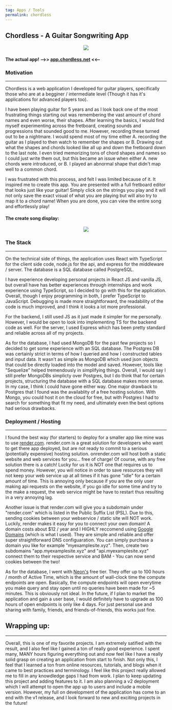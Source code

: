 ```yaml
---
tag: Apps / Tools
permalink: chordless
---
```


## Chordless - A Guitar Songwriting App

<p align="center">
  <img src="../../../images/guitar_graphic.jpg" />
</p>

#### The actual app! -->> [app.chordless.net](https://app.chordless.net) <<--

### Motivation

---

Chordless is a web application I developed for guitar players, specifically those who are at a begginer / intermediate level (Though it has it's applications for advanced players too).

I have been playing guitar for 5 years and as I look back one of the most frustrating things starting out was remembering the vast amount of chord names and even worse, their shapes. After learning the basics, I would find myself experimenting across the fretboard, creating sounds and progressions that sounded good to me. However, recording these turned out to be a nightmare. I would spend most of my time either A. recording the guitar as I played to then watch to remember the shapes or B. Drawing out what the shapes and chords looked like all up and down the fretboard down to the last note. I even tried memorizing tons of chord shapes and names so I could just write them out, but this became an issue when either A. new chords were introduced, or B. I played an abnormal shape that didn't map well to a common chord.

I was frustrated with this process, and felt I was limited because of it. It inspired me to create this app. You are presented with a full fretboard editor that looks just like your guitar! Simply click on the strings you play and it will not only save the exact visual of what you are playing but will also try to map it to a chord name! When you are done, you can view the entire song and effortlessly play!

#### The create song display:

<p align="center">
  <img src="../../../images/create_song.png" />
</p>

### The Stack

---

On the technical side of things, the application uses React with TypeScript for the client side code, node.js for the api, and express for the middleware / server. The database is a SQL database called PostgreSQL.

I have experience developing personal projects in React JS and vanilla JS, but overall have has better experiences through internships and work experience using TypeScript, so I decided to go with this for the application. Overall, though I enjoy programming in both, I prefer TypeScript to JavaScript. Debugging is made more straightforward, the readability of the code is much improved, and I think it looks a lot more professional.

For the backend, I still used JS as it just made it simpler for me personally. However, I would be open to look into implementing TS for the backend code as well. For the server, I used Express which has been pretty standard and reliable across all of my projects.

As for the database, I had used MongoDB for the past few projects so I decided to get some experience with an SQL database. The Postgres DB was certainly strict in terms of how I queried and how I constructed tables and input data. It wasn't as simple as MongoDB which used json objects that could be directly loaded into the model and saved. However, tools like "Sequelize" helped tremendously in simplifying things. Overall, I would say I still prefer MongoDBs simplicty over Postgres, but I do think that for certain projects, structuring the database with a SQL database makes more sense. In my case, I think I could have gone either way. One major drawback to Postgres that I found was the availablity of a free hosting solution. With Mongo, you could host it on the cloud for free, but with Postgres I had to search for something that fit my need, and ultimately even the best options had serious drawbacks.

### Deployment / Hosting

---

I found the best way (for starters) to deploy for a smaller app like mine was to use [render.com](https://render.com/). render.com is a great solution for developers who want to get there app deployed, but are not ready to commit to a serious (potentially expensive) hosting solution. onrender.com will host both a static website and web services for you... free of charge! Of course, with any free solution there is a catch! Lucky for us it is NOT one that requires us to spend money. However, you will notice in order to save resources they will not keep your web service up at all times if it has gone "idle" for a certain amount of time. This is annoying only because if you are the only user making api requests on the website, if you go idle for some time and try to the make a request, the web service might be have to restart thus resulting in a very annoying lag.

Another issue is that render.com will give you a subdomain under "render.com" which is listed in the Public Suffix List (PSL). Due to this, sending cookies between your webservice / static site will NOT work. Luckily, render makes it easy for you to connect your own domain! A domain costs about $12 / year and I HIGHLY reccomend using [Google Domains](https://domains.google/) (which is what I used). They are simple and reliable and offer super straightforward DNS configuaration. You can simply purchase a domain you like for example "myexamplesite.xyz". Then, create two subdomains "app.myexamplesite.xyz" and "api.myexamplesite.xyz" connect them to their respective service and BAM - You can now send cookies between the two!

As for the database, I went with [Neon's](https://neon.tech/) free tier. They offer up to 100 hours / month of Active Time, which is the amount of wall-clock time the compute endpoints are open. Basically, the compute endpoints will open everytime you make query and stay open until no queries have been made for ~5 minutes. This is obviously not ideal. In the future, if I plan to market the application and gain a user base, I would definitely have to upgrade as 100 hours of open endpoints is only like 4 days. For just personal use and sharing with family, friends, and friends-of-friends, this works just fine.

## Wrapping up:

---

Overall, this is one of my favorite projects. I am extremely satified with the result, and I also feel like I gained a ton of really good experience. I spent many, MANY hours figuring everything out and now feel like I have a really solid grasp on creating an application from start to finish. Not only this, I feel that I learned a ton from online resources, tutorials, and blogs when it came to best practices and terminology. I feel like this project really allowed me to fill in any knowdledge gaps I had from work. I plan to keep updating this project and adding features to it. I am also planning a v2 deployment which I will attempt to open the app up to users and include a mobile version. However, my full on development of the application has come to an end with the v1 release, and I look forward to new and exciting projects in the future!
